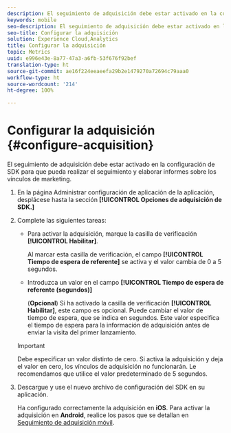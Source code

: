 ```yaml
---
description: El seguimiento de adquisición debe estar activado en la configuración de SDK para que pueda realizar el seguimiento y elaborar informes sobre los vínculos de marketing.
keywords: mobile
seo-description: El seguimiento de adquisición debe estar activado en la configuración de SDK para que pueda realizar el seguimiento y elaborar informes sobre los vínculos de marketing.
seo-title: Configurar la adquisición
solution: Experience Cloud,Analytics
title: Configurar la adquisición
topic: Metrics
uuid: e996e43e-8a77-47a3-a6fb-53f676f92bef
translation-type: ht
source-git-commit: ae16f224eeaeefa29b2e1479270a72694c79aaa0
workflow-type: ht
source-wordcount: '214'
ht-degree: 100%

---
```



# Configurar la adquisición {#configure-acquisition}

El seguimiento de adquisición debe estar activado en la configuración de SDK para que pueda realizar el seguimiento y elaborar informes sobre los vínculos de marketing.

1. En la página Administrar configuración de aplicación de la aplicación, desplácese hasta la sección **[!UICONTROL Opciones de adquisición de SDK.]**
1. Complete las siguientes tareas:

   * Para activar la adquisición, marque la casilla de verificación **[!UICONTROL Habilitar]**.

      Al marcar esta casilla de verificación, el campo **[!UICONTROL Tiempo de espera de referente]** se activa y el valor cambia de 0 a 5 segundos.

   * Introduzca un valor en el campo **[!UICONTROL Tiempo de espera de referente (segundos)]**

      (**Opcional**) Si ha activado la casilla de verificación **[!UICONTROL Habilitar]**, este campo es opcional. Puede cambiar el valor de tiempo de espera, que se indica en segundos. Este valor especifica el tiempo de espera para la información de adquisición antes de enviar la visita del primer lanzamiento.
   >[!IMPORTANT]
   >Debe especificar un valor distinto de cero. Si activa la adquisición y deja el valor en cero, los vínculos de adquisición no funcionarán. Le recomendamos que utilice el valor predeterminado de 5 segundos.

1. Descargue y use el nuevo archivo de configuración del SDK en su aplicación.

   Ha configurado correctamente la adquisición en **iOS**. 
Para activar la adquisición en **Android**, realice los pasos que se detallan en [Seguimiento de adquisición móvil](/help/android/acquisition-main/acquisition.md).
